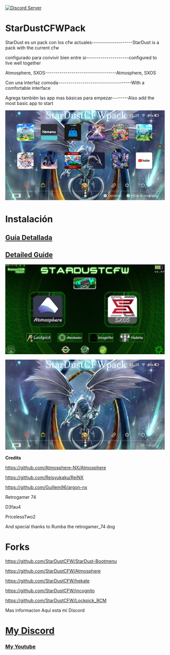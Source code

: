 <a href="https://discord.io/myrincon"><img src="https://discordapp.com/api/guilds/516631805621960704/embed.png" alt="Discord Server" /></a>
# StarDustCFWPack

StarDust es un pack con los cfw actuales--------------------StarDust is a pack with the current cfw      

configurado para convivir bien entre si---------------------configured to live well together        

Atmosphere, SXOS-----------------------------------Atmosphere, SXOS

Con una interfaz comoda------------------------------------With a comfortable interface

Agrega también las app mas básicas para empezar--------Also add the most basic app to start

![alt text](borrame/home2.jpg)

Instalación
=============
## [Guía Detallada](Guia.md)

## [Detailed Guide](Guide.md)

![alt text](borrame/screenshot.png)

![alt text](borrame/home1.jpg)

**Credits**

https://github.com/Atmosphere-NX/Atmosphere

https://github.com/Reisyukaku/ReiNX

https://github.com/Guillem96/argon-nx

Retrogamer 74

D3fau4

PricelessTwo2

And special thanks to Rumba the retrogamer_74 dog

# Forks

https://github.com/StarDustCFW/StarDust-Bootmenu

https://github.com/StarDustCFW/Atmosphere

https://github.com/StarDustCFW/hekate

https://github.com/StarDustCFW/incognito

https://github.com/StarDustCFW/Lockpick_RCM

Mas informacion Aqui esta mi Discord

# [My Discord](https://discord.io/myrincon)

### [My Youtube](https://www.youtube.com/channel/UC0bSZcylREueGQmCM5mksNg)


